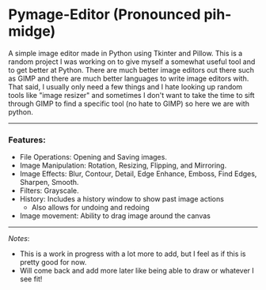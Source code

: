 # Pymage-Editor (Pronounced pih-midge)

A simple image editor made in Python using Tkinter and Pillow. This is a random project I was working on to give myself a somewhat useful tool and to get better at Python. There are much better image editors out there such as GIMP and there are much better languages to write image editors with. That said, I usually only need a few things and I hate looking up random tools like "image resizer" and sometimes I don't want to take the time to sift through GIMP to find a specific tool (no hate to GIMP) so here we are with python.

---

### Features:
- File Operations: Opening and Saving images.
- Image Manipulation: Rotation, Resizing, Flipping, and Mirroring.
- Image Effects: Blur, Contour, Detail, Edge Enhance, Emboss, Find Edges, Sharpen, Smooth.
- Filters: Grayscale.
- History: Includes a history window to show past image actions
    - Also allows for undoing and redoing
- Image movement: Ability to drag image around the canvas

---

*Notes*:
- This is a work in progress with a lot more to add, but I feel as if this is pretty good for now.
- Will come back and add more later like being able to draw or whatever I see fit!
